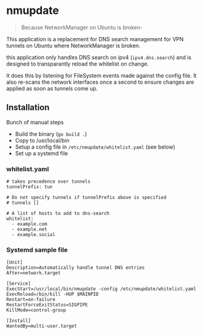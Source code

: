# nmupdate

> Because NetworkManager on Ubuntu is broken-

This application is a replacement for DNS search management for VPN tunnels on
Ubuntu where NetworkManager is broken.

this application only handles DNS search on ipv4 (`ipv4.dns.search`) and is
designed to transparantly reload the whitelist on change.

It does this by listening for FileSystem events made against the config file.
It also re-scans the network interfaces once a second to ensure changes are
applied as soon as tunnels come up.

## Installation

Bunch of manual steps

- Build the binary (`go build .`)
- Copy to /usr/local/bin
- Setup a config file in `/etc/nmupdate/whitelist.yaml` (see below)
- Set up a systemd file

### whitelist.yaml

```
# takes precedence over tunnels
tunnelPrefix: tun

# Do not specify tunnels if tunnelPrefix above is specified
# tunnels []

# A list of hosts to add to dns-search
whitelist:
  - example.com
  - example.net
  - example.social
```

### Systemd sample file

```
[Unit]
Description=Automatically handle tunnel DNS entries
After=network.target

[Service]
ExecStart=/usr/local/bin/nmupdate -config /etc/nmupdate/whitelist.yaml
ExecReload=/bin/kill -HUP $MAINPID
Restart=on-failure
RestartForceExitStatus=SIGPIPE
KillMode=control-group

[Install]
WantedBy=multi-user.target
```
